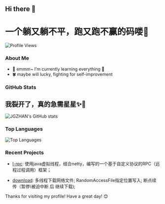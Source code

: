 
## Hi there 👋

# 一个躺又躺不平，跑又跑不赢的码喽🐒

![Profile Views](https://komarev.com/ghpvc/?username=JGZHAN&color=brightgreen)

### About Me

- 🌱 emmm~ I’m currently learning everything 🤣
- 🍀 maybe will lucky, fighting for self-improvement

### GitHub Stats

## 我裂开了，真的急需星星✨🤯
![JGZHAN's GitHub stats](https://github-readme-stats.vercel.app/api?username=JGZHAN&show_icons=true&theme=dark)

### Top Languages

![Top Languages](https://github-readme-stats.vercel.app/api/top-langs/?username=JGZHAN&layout=compact&theme=dark)

### Recent Projects

- [l-rpc](https://github.com/JGZHAN/lrpc): 使用java虚拟线程，结合netty，编写的一个基于自定义协议的RPC（远程过程调用）框架；

- [download](https://github.com/JGZHAN/download): 多线程下载网络文件; RandomAccessFile指定位置写入; 断点续传（暂停\被迫中断 后 继续下载);

Thanks for visiting my profile! Have a great day! 😊
